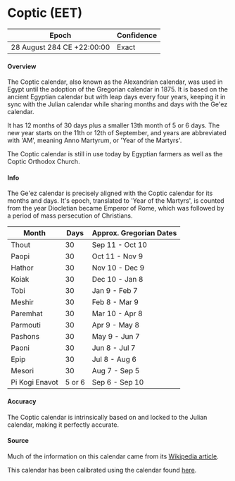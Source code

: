 # Coptic (EET)

| Epoch                        | Confidence |
| ---------------------------- | ---------- |
| 28 August 284 CE +22:00:00  | Exact      |

#### Overview

The Coptic calendar, also known as the Alexandrian calendar, was used in Egypt until the adoption of the Gregorian calendar in 1875. It is based on the ancient Egyptian calendar but with leap days every four years, keeping it in sync with the Julian calendar while sharing months and days with the Ge'ez calendar.

It has 12 months of 30 days plus a smaller 13th month of 5 or 6 days. The new year starts on the 11th or 12th of September, and years are abbreviated with 'AM', meaning Anno Martyrum, or 'Year of the Martyrs'.

The Coptic calendar is still in use today by Egyptian farmers as well as the Coptic Orthodox Church.

#### Info

The Ge'ez calendar is precisely aligned with the Coptic calendar for its months and days. It's epoch, translated to 'Year of the Martyrs', is counted from the year Diocletian became Emperor of Rome, which was followed by a period of mass persecution of Christians.

| Month | Days | Approx. Gregorian Dates |
|-------|------|------------------------|
| Thout | 30 | Sep 11 - Oct 10 |
| Paopi | 30 | Oct 11 - Nov 9 |
| Hathor | 30 | Nov 10 - Dec 9 |
| Koiak | 30 | Dec 10 - Jan 8 |
| Tobi | 30 | Jan 9 - Feb 7 |
| Meshir | 30 | Feb 8 - Mar 9 |
| Paremhat | 30 | Mar 10 - Apr 8 |
| Parmouti | 30 | Apr 9 - May 8 |
| Pashons | 30 | May 9 - Jun 7 |
| Paoni | 30 | Jun 8 - Jul 7 |
| Epip | 30 | Jul 8 - Aug 6 |
| Mesori | 30 | Aug 7 - Sep 5 |
| Pi Kogi Enavot | 5 or 6 | Sep 6 - Sep 10 |

#### Accuracy

The Coptic calendar is intrinsically based on and locked to the Julian calendar, making it perfectly accurate.

#### Source

Much of the information on this calendar came from its [Wikipedia article](https://en.wikipedia.org/wiki/Coptic_calendar).

This calendar has been calibrated using the calendar found [here](https://www.copticbook.net/daily.php?m=9&d=25&mode=1&itemnum=1).
